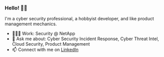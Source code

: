### Hello! 👋🏻

I'm a cyber security professional, a hobbyist developer, and like product management mechanics.

- 🧑🏻‍💻 Work: Security @ NetApp
- 💬 Ask me about: Cyber Security Incident Response, Cyber Threat Intel, Cloud Security, Product Management
- 📫 Connect with me on [LinkedIn](https://www.linkedin.com/in/nishant23/)

<!--
**nishants23/nishants23** is a ✨ _special_ ✨ repository because its `README.md` (this file) appears on your GitHub profile.

Here are some ideas to get you started:

- 🔭 I’m currently working on ...
- 🌱 I’m currently learning ...
- 👯 I’m looking to collaborate on ...
- 🤔 I’m looking for help with ...
- 💬 Ask me about ...
- 📫 How to reach me: ...

-->
